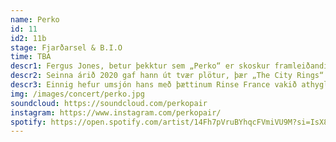 ```yaml
---
name: Perko
id: 11
id2: 11b
stage: Fjarðarsel & B.I.O
time: TBA
descr1: Fergus Jones, betur þekktur sem „Perko“ er skoskur framleiðandi og DJ, búsettur í Kaupmannahöfn“.  Perko kom fyrst fram tónlistarhátíðinni Numbers, í Glasgow, árið 2018. Sama ár gaf hann út sína fyrstu plötu „NV Auto“.
descr2: Seinna árið 2020 gaf hann út tvær plötur, þær „The City Rings“ og  „Galerie“. Perko er þekktur fyrir að sækja innblástur jafnframt í heim hljóðlistar sem og nútíma klúbbatónlistar; hljóðheimur hans einkennist hárfínum hljómadansi, öflugri trommuvél, geimómun og vettvangsupptökum.
descr3: Einnig hefur umsjón hans með þættinum Rinse France vakið athygli fyrir val hans og sýn á tilraunakenndri raftónlist.
img: /images/concert/perko.jpg
soundcloud: https://soundcloud.com/perkopair
instagram: https://www.instagram.com/perkopair/
spotify: https://open.spotify.com/artist/14Fh7pVruBYhqcFVmiVU9M?si=IsX87qVkR4mO1sZ5Ory9YA
---
```

